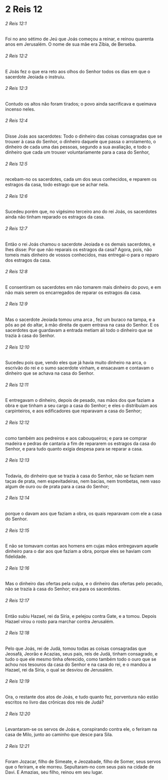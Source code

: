 # 2 Reis 12

###### 2 Reis 12:1

Foi no ano sétimo de Jeú que Joás começou a reinar, e reinou quarenta anos em Jerusalém. O nome de sua mãe era Zíbia, de Berseba.

###### 2 Reis 12:2

E Joás fez o que era reto aos olhos do Senhor todos os dias em que o sacerdote Jeoiada o instruiu.

###### 2 Reis 12:3

Contudo os altos não foram tirados; o povo ainda sacrificava e queimava incenso neles.

###### 2 Reis 12:4

Disse Joás aos sacerdotes: Todo o dinheiro das coisas consagradas que se trouxer à casa do Senhor, o dinheiro daquele que passa o arrolamento, o dinheiro de cada uma das pessoas, segundo a sua avaliação, e todo o dinheiro que cada um trouxer voluntariamente para a casa do Senhor,

###### 2 Reis 12:5

recebam-no os sacerdotes, cada um dos seus conhecidos, e reparem os estragos da casa, todo estrago que se achar nela.

###### 2 Reis 12:6

Sucedeu porém que, no vigésimo terceiro ano do rei Joás, os sacerdotes ainda não tinham reparado os estragos da casa.

###### 2 Reis 12:7

Então o rei Joás chamou o sacerdote Jeoiada e os demais sacerdotes, e lhes disse: Por que não reparais os estragos da casa? Agora, pois, não tomeis mais dinheiro de vossos conhecidos, mas entregai-o para o reparo dos estragos da casa.

###### 2 Reis 12:8

E consentiram os sacerdotes em não tomarem mais dinheiro do povo, e em não mais serem os encarregados de reparar os estragos da casa.

###### 2 Reis 12:9

Mas o sacerdote Jeoiada tomou uma arca , fez um buraco na tampa, e a pôs ao pé do altar, à mão direita de quem entrava na casa do Senhor. E os sacerdotes que guardavam a entrada metiam ali todo o dinheiro que se trazia à casa do Senhor.

###### 2 Reis 12:10

Sucedeu pois que, vendo eles que já havia muito dinheiro na arca, o escrivão do rei e o sumo sacerdote vinham, e ensacavam e contavam o dinheiro que se achava na casa do Senhor.

###### 2 Reis 12:11

E entregavam o dinheiro, depois de pesado, nas mãos dos que faziam a obra e que tinham a seu cargo a casa do Senhor; e eles o distribuíam aos carpinteiros, e aos edificadores que reparavam a casa do Senhor;

###### 2 Reis 12:12

como também aos pedreiros e aos cabouqueiros; e para se comprar madeira e pedras de cantaria a fim de repararem os estragos da casa do Senhor, e para tudo quanto exigia despesa para se reparar a casa.

###### 2 Reis 12:13

Todavia, do dinheiro que se trazia à casa do Senhor, não se faziam nem taças de prata, nem espevitadeiras, nem bacias, nem trombetas, nem vaso algum de ouro ou de prata para a casa do Senhor;

###### 2 Reis 12:14

porque o davam aos que faziam a obra, os quais reparavam com ele a casa do Senhor.

###### 2 Reis 12:15

E não se tomavam contas aos homens em cujas mãos entregavam aquele dinheiro para o dar aos que faziam a obra, porque eles se haviam com fidelidade.

###### 2 Reis 12:16

Mas o dinheiro das ofertas pela culpa, e o dinheiro das ofertas pelo pecado, não se trazia à casa do Senhor; era para os sacerdotes.

###### 2 Reis 12:17

Então subiu Hazael, rei da Síria, e pelejou contra Gate, e a tomou. Depois Hazael virou o rosto para marchar contra Jerusalém.

###### 2 Reis 12:18

Pelo que Joás, rei de Judá, tomou todas as coisas consagradas que Jeosafá, Jeorão e Acazias, seus pais, reis de Judá, tinham consagrado, e tudo o que ele mesmo tinha oferecido, como também todo o ouro que se achou nos tesouros da casa do Senhor e na casa do rei, e o mandou a Hazael, rei da Síria, o qual se desviou de Jerusalém.

###### 2 Reis 12:19

Ora, o restante dos atos de Joás, e tudo quanto fez, porventura não estão escritos no livro das crônicas dos reis de Judá?

###### 2 Reis 12:20

Levantaram-se os servos de Joás e, conspirando contra ele, o feriram na casa de Milo, junto ao caminho que desce para Sila.

###### 2 Reis 12:21

Foram Jozacar, filho de Simeate, e Jeozabade, filho de Somer, seus servos que o feriram, e ele morreu. Sepultaram-no com seus pais na cidade de Davi. E Amazias, seu filho, reinou em seu lugar.

